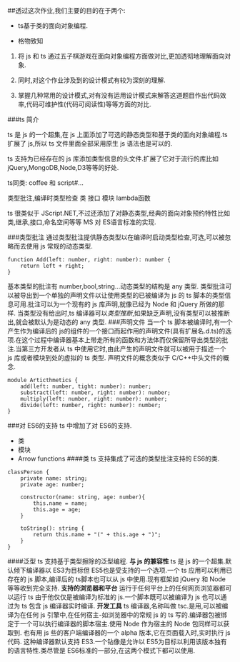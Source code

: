
##透过这次作业,我们主要的目的在于两个:

- ts基于类的面向对象编程.

- 格物致知

1. 将 js 和 ts 通过五子棋游戏在面向对象编程方面做对比,更加透彻地理解面向对象.

2. 同时,对这个作业涉及到的设计模式有较为深刻的理解.

3. 掌握几种常用的设计模式,对有没有运用设计模式来解答这道题目作出代码效率,代码可维护性(代码可阅读性)等等方面的对比.

###ts 简介

ts 是 js 的一个超集,在 js 上面添加了可选的静态类型和基于类的面向对象编程.ts 扩展了 js,所以 ts 文件里面全部采用原生 js 语法也是可以的.

ts 支持为已经存在的 js 库添加类型信息的头文件.扩展了它对于流行的库比如 jQuery,MongoDB,Node,D3等等的好处.

ts同类: coffee 和 script#...

类型批注,编译时类型检查
类
接口
模块
lambda函数

ts 很类似于 JScript.NET,不过还添加了对静态类型,经典的面向对象预约特性比如类,继承,接口,命名空间等等 MS 对 ES语言标准的实现.

###类型批注
通过类型批注提供静态类型以在编译时启动类型检查,可选,可以被忽略而去使用 js 常规的动态类型.
```
function Add(left: number, right: number): number {
    return left + right;
}
```
基本类型的批注有 number,bool,string...动态类型的结构是 any 类型.
类型批注可以被导出到一个单独的声明文件以让使用类型的已被编译为 js 的 ts 脚本的类型信息可用.批注可以为一个现有的 js 库声明,就像已经为 Node 和 jQuery 所做的那样.
当类型没有给出时,ts 编译器可以*类型推断*,如果缺乏声明,没有类型可以被推断出,就会被默认为是动态的 any 类型.
###声明文件
当一个 ts 脚本被编译时,有一个产生作为编译后的 js的组件的一个接口而起作用的声明文件(具有扩展名.d.ts)的选项.在这个过程中编译器基本上带走所有的函数和方法体而仅保留所导出类型的批注.当第三方开发者从 ts 中使用它时,由此产生的声明文件就可以被用于描述一个 js 库或者模块到处的虚拟的 ts 类型.
声明文件的概念类似于 C/C++中头文件的概念.
```
module Articthmetics {
    add(left: number, tight: number): number;
    substract(left: number, right: number): number;
    multiply(left: number, right: number): number;
    divide(left: number, right: number): number;
}
```
###对 ES6的支持
ts 中增加了对 ES6的支持.
- 类
- 模块
- Arrow functions
####类
ts 支持集成了可选的类型批注支持的 ES6的类.
```
classPerson {
    private name: string;
    private age: number;

    constructor(name: string, age: number){
        this.name = name;
        this.age = age;
    }

    toString(): string {
        return this.name + "(" + this.age + ")";
    }
}
```

####泛型
ts 支持基于类型擦除的泛型编程.
**与 js 的兼容性**
ts 是 js 的一个超集.默认倾下编译器以 ES3为目标但 ES5也是受支持的一个选项.一个 ts 应用可以利用已存在的 js 脚本,编译后的 ts脚本也可以从 js 中使用.现有框架如 jQuery 和 Node 等等收到完全支持.
**支持的浏览器和平台**
运行于任何平台上的任何网页浏览器都可以运行 ts 由于他仅仅是被编译为标准的 js.一个脚本既可以被编译为 js 也可以通过为 ts 包含 js 编译器实时编译.
**开发工具**
ts 编译器,名称叫做 tsc.是用,可以被编译为在任何 js 引擎中,在任何宿主-如浏览器中的常规 js 的 ts 写的.编译器包被绑定于一个可以执行编译器的脚本宿主.使用 Node 作为宿主的 Node 包同样可以获取到.
也有用 js 些的客户端编译器的一个 alpha 版本,它在页面载入时,实时执行 js 代码.
这种编译器默认支持 ES3.一个钻像是允许以 ES5为目标以利用该版本独有的语言特性.类尽管是 ES6标准的一部分,在这两个模式下都可以使用.
